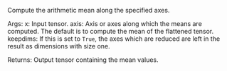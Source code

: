 Compute the arithmetic mean along the specified axes.

Args:
    x: Input tensor.
    axis: Axis or axes along which the means are computed. The default
        is to compute the mean of the flattened tensor.
    keepdims: If this is set to `True`, the axes which are reduced are left
        in the result as dimensions with size one.

Returns:
    Output tensor containing the mean values.
